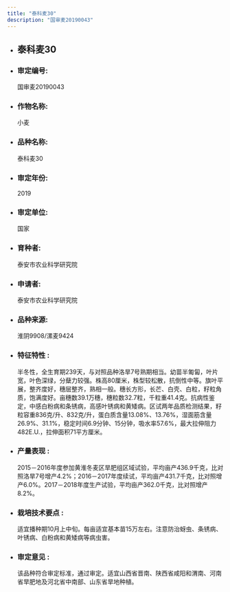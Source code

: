 ```yaml
---
title: "泰科麦30"
description: "国审麦20190043"
---
```

* ## 泰科麦30
* ###  审定编号:  
   国审麦20190043

*  ### 作物名称:  
   小麦

*   ###  品种名称: 
    泰科麦30

*   ### 审定年份: 
    2019

*   ### 审定单位:  
    国家

*   ### 育种者:  
    泰安市农业科学研究院

*   ### 申请者:  
    泰安市农业科学研究院

*   ### 品种来源:  
    淮阴9908/漯麦9424

*   ### 特征特性 : 
    半冬性，全生育期239天，与对照品种洛旱7号熟期相当。幼苗半匍匐，叶片宽，叶色深绿，分蘖力较强。株高80厘米，株型较松散，抗倒性中等。旗叶平展，整齐度好，穗层整齐，熟相一般。穗长方形，长芒、白壳、白粒，籽粒角质，饱满度好。亩穗数39.1万穗，穗粒数32.7粒，千粒重41.4克。抗病性鉴定，中感白粉病和条锈病，高感叶锈病和黄矮病。区试两年品质检测结果，籽粒容重836克/升、832克/升，蛋白质含量13.08%、13.76%，湿面筋含量26.9%、31.1%，稳定时间6.9分钟、15分钟，吸水率57.6%，最大拉伸阻力482E.U.，拉伸面积71平方厘米。

*   ### 产量表现 : 
    2015－2016年度参加黄淮冬麦区旱肥组区域试验，平均亩产436.9千克，比对照洛旱7号增产4.2%；2016－2017年度续试，平均亩产431.7千克，比对照增产6.0%。2017－2018年度生产试验，平均亩产362.0千克，比对照增产8.2%。

*   ### 栽培技术要点 : 
    适宜播种期10月上中旬。每亩适宜基本苗15万左右。注意防治蚜虫、条锈病、叶锈病、白粉病和黄矮病等病虫害。

*   ### 审定意见 : 
    该品种符合审定标准，通过审定。适宜山西省晋南、陕西省咸阳和渭南、河南省旱肥地及河北省中南部、山东省旱地种植。
